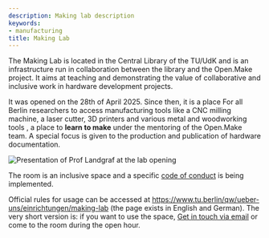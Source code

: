 ```yaml
---
description: Making lab description
keywords:
- manufacturing
title: Making Lab
---
```


The Making Lab is located in the Central Library of the TU/UdK and is an infrastructure
run in collaboration between the library and the Open.Make project.
It aims at teaching and demonstrating the value of collaborative and inclusive work in 
hardware development projects. 

It was opened on the 28th of April 2025. Since then, 
it is a place For all Berlin researchers to access
manufacturing tools like a CNC milling machine, a laser cutter, 3D printers and various metal and woodworking tools
, a place to **learn to make** under the mentoring of the Open.Make team.
A special focus is given to the production and
publication of hardware documentation.

![Presentation of Prof Landgraf at the lab opening](../img/labs/making-opemake.jpg)

The room is an inclusive space 
and a specific [code of conduct](https://codeberg.org/jcolomb/Labs-codeOfConduct/src/branch/main/codeofconduct.md) is being implemented.

Official rules for usage can be accessed at
 https://www.tu.berlin/qw/ueber-uns/einrichtungen/making-lab (the page exists in English and German). 
The very short version is: if you want to use the space,
[Get in touch via email](/contact/) or come to the room during the open hour.

